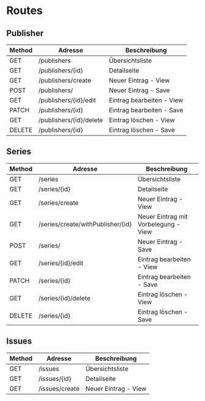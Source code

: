 # Routes

## Publisher

| Method | Adresse                 | Beschreibung              |
|--------|-------------------------|---------------------------|
| GET    | /publishers             | Übersichtsliste           |
| GET    | /publishers/{id}        | Detailseite               |
| GET    | /publishers/create      | Neuer Eintrag - View      |
| POST   | /publishers/            | Neuer Eintrag - Save      |
| GET    | /publishers/{id}/edit   | Eintrag bearbeiten - View |
| PATCH  | /publishers/{id}        | Eintrag bearbeiten - Save |
| GET    | /publishers/{id}/delete | Eintrag löschen - View    |
| DELETE | /publishers/{id}        | Eintrag löschen - Save    |

## Series

| Method | Adresse                           | Beschreibung                         |
|--------|-----------------------------------|--------------------------------------|
| GET    | /series                           | Übersichtsliste                      |
| GET    | /series/{id}                      | Detailseite                          |
| GET    | /series/create                    | Neuer Eintrag - View                 |
| GET    | /series/create/withPublisher/{id} | Neuer Eintrag mit Vorbelegung - View |
| POST   | /series/                          | Neuer Eintrag - Save                 |
| GET    | /series/{id}/edit                 | Eintrag bearbeiten - View            |
| PATCH  | /series/{id}                      | Eintrag bearbeiten - Save            |
| GET    | /series/{id}/delete               | Eintrag löschen - View               |
| DELETE | /series/{id}                      | Eintrag löschen - Save               |

## Issues

| Method | Adresse                           | Beschreibung                         |
|--------|-----------------------------------|--------------------------------------|
| GET    | /issues                           | Übersichtsliste                      |
| GET    | /issues/{id}                      | Detailseite                          |
| GET    | /issues/create                    | Neuer Eintrag - View                 |